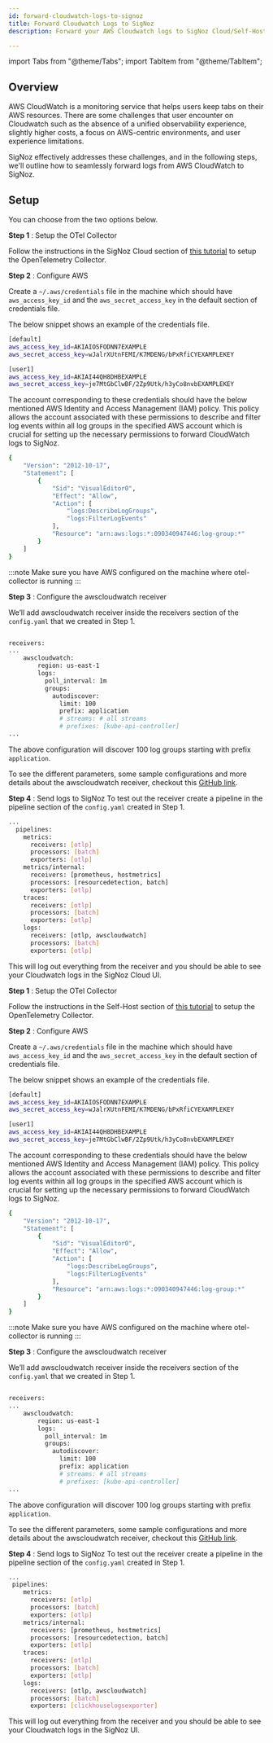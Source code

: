 ```yaml
---
id: forward-cloudwatch-logs-to-signoz
title: Forward Cloudwatch Logs to SigNoz
description: Forward your AWS Cloudwatch logs to SigNoz Cloud/Self-Host

---
```


import Tabs from "@theme/Tabs";
import TabItem from "@theme/TabItem";

## Overview

AWS CloudWatch is a monitoring service that helps users keep tabs on their AWS resources. There are some  challenges that user encounter on Cloudwatch such as the absence of a unified observability experience, slightly higher costs, a focus on AWS-centric environments, and user experience limitations. 

SigNoz effectively addresses these challenges, and in the following steps, we'll outline how to seamlessly forward logs from AWS CloudWatch to SigNoz.

## Setup

You can choose from the two options below.

<Tabs>
<TabItem value="SigNoz Cloud" label="SigNoz Cloud" default>

**Step 1** : Setup the OTel Collector

Follow the instructions in the SigNoz Cloud section of [this tutorial](https://signoz.io/docs/tutorial/opentelemetry-binary-usage-in-virtual-machine/)  to setup the OpenTelemetry Collector.


**Step 2** : Configure AWS 

Create a `~/.aws/credentials` file in the machine  which should have `aws_access_key_id` and the  `aws_secret_access_key` in the default section of credentials file.

The below snippet shows an example of the credentials file.

```bash
[default]
aws_access_key_id=AKIAIOSFODNN7EXAMPLE
aws_secret_access_key=wJalrXUtnFEMI/K7MDENG/bPxRfiCYEXAMPLEKEY

[user1]
aws_access_key_id=AKIAI44QH8DHBEXAMPLE
aws_secret_access_key=je7MtGbClwBF/2Zp9Utk/h3yCo8nvbEXAMPLEKEY
```

The account corresponding to these credentials should have the below mentioned AWS Identity and Access Management (IAM) policy. This policy allows the account associated with these permissions to describe and filter log events within all log groups in the specified AWS account which is crucial for setting up the necessary permissions to forward CloudWatch logs to SigNoz.

```bash
{
    "Version": "2012-10-17",
    "Statement": [
        {
            "Sid": "VisualEditor0",
            "Effect": "Allow",
            "Action": [
                "logs:DescribeLogGroups",
                "logs:FilterLogEvents"
            ],
            "Resource": "arn:aws:logs:*:090340947446:log-group:*"
        }
    ]
}
```
:::note
Make sure you have AWS configured on the machine where otel-collector is running
:::

**Step 3** : Configure the awscloudwatch receiver

We’ll add awscloudwatch receiver inside the receivers section of the `config.yaml` that we created in Step 1.

```bash

receivers:
...
	awscloudwatch:
	    region: us-east-1
	    logs:
	      poll_interval: 1m
	      groups:
	        autodiscover:
	          limit: 100
	          prefix: application
	          # streams: # all streams
	          # prefixes: [kube-api-controller]
...
```
The above configuration will discover 100 log groups starting with prefix `application`.

To see the different parameters, some sample configurations and more details about the awscloudwatch receiver, checkout this <a href = "https://github.com/open-telemetry/opentelemetry-collector-contrib/tree/main/receiver/awscloudwatchreceiver" rel="noopener noreferrer nofollow" target="_blank" >GitHub link</a>.

**Step 4** : Send logs to SigNoz
To test out the receiver create a pipeline in the pipeline section of the `config.yaml` created in Step 1.

```bash
...
  pipelines:
    metrics:
      receivers: [otlp]
      processors: [batch]
      exporters: [otlp]
    metrics/internal:
      receivers: [prometheus, hostmetrics]
      processors: [resourcedetection, batch]
      exporters: [otlp]
    traces:
      receivers: [otlp]
      processors: [batch]
      exporters: [otlp]
    logs:
      receivers: [otlp, awscloudwatch]
      processors: [batch]
      exporters: [otlp]
```

This will log out everything from the receiver and you should be able to see your Cloudwatch logs in the SigNoz Cloud UI.

</TabItem>

<TabItem value="Self-Host" label="Self-Host">

**Step 1** : Setup the OTel Collector

Follow the instructions in the Self-Host section of [this tutorial](https://signoz.io/docs/tutorial/opentelemetry-binary-usage-in-virtual-machine/)  to setup the OpenTelemetry Collector.


**Step 2** : Configure AWS 

Create a `~/.aws/credentials` file in the machine  which should have `aws_access_key_id` and the  `aws_secret_access_key` in the default section of credentials file.

The below snippet shows an example of the credentials file.

```bash
[default]
aws_access_key_id=AKIAIOSFODNN7EXAMPLE
aws_secret_access_key=wJalrXUtnFEMI/K7MDENG/bPxRfiCYEXAMPLEKEY

[user1]
aws_access_key_id=AKIAI44QH8DHBEXAMPLE
aws_secret_access_key=je7MtGbClwBF/2Zp9Utk/h3yCo8nvbEXAMPLEKEY
```

The account corresponding to these credentials should have the below mentioned AWS Identity and Access Management (IAM) policy. This policy allows the account associated with these permissions to describe and filter log events within all log groups in the specified AWS account which is crucial for setting up the necessary permissions to forward CloudWatch logs to SigNoz.

```bash
{
    "Version": "2012-10-17",
    "Statement": [
        {
            "Sid": "VisualEditor0",
            "Effect": "Allow",
            "Action": [
                "logs:DescribeLogGroups",
                "logs:FilterLogEvents"
            ],
            "Resource": "arn:aws:logs:*:090340947446:log-group:*"
        }
    ]
}
```
:::note
Make sure you have AWS configured on the machine where otel-collector is running
:::

**Step 3** : Configure the awscloudwatch receiver

We’ll add awscloudwatch receiver inside the receivers section of the `config.yaml` that we created in Step 1.

```bash

receivers:
...
	awscloudwatch:
	    region: us-east-1
	    logs:
	      poll_interval: 1m
	      groups:
	        autodiscover:
	          limit: 100
	          prefix: application
	          # streams: # all streams
	          # prefixes: [kube-api-controller]
...
```
The above configuration will discover 100 log groups starting with prefix `application`.

To see the different parameters, some sample configurations and more details about the awscloudwatch receiver, checkout this <a href = "https://github.com/open-telemetry/opentelemetry-collector-contrib/tree/main/receiver/awscloudwatchreceiver" rel="noopener noreferrer nofollow" target="_blank" >GitHub link</a>.

**Step 4** : Send logs to SigNoz
To test out the receiver create a pipeline in the pipeline section of the `config.yaml` created in Step 1.

```bash
...
 pipelines:
    metrics:
      receivers: [otlp]
      processors: [batch]
      exporters: [otlp]
    metrics/internal:
      receivers: [prometheus, hostmetrics]
      processors: [resourcedetection, batch]
      exporters: [otlp]
    traces:
      receivers: [otlp]
      processors: [batch]
      exporters: [otlp]
    logs:
      receivers: [otlp, awscloudwatch]
      processors: [batch]
      exporters: [clickhouselogsexporter]
```

This will log out everything from the receiver and you should be able to see your Cloudwatch logs in the SigNoz UI.

</TabItem>

</Tabs>